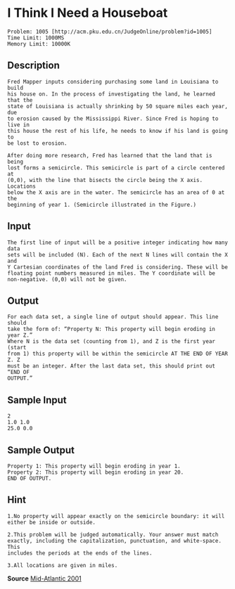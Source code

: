 I Think I Need a Houseboat
=====================

    Problem: 1005 [http://acm.pku.edu.cn/JudgeOnline/problem?id=1005]
    Time Limit: 1000MS
    Memory Limit: 10000K

Description
---------------
    Fred Mapper inputs considering purchasing some land in Louisiana to build
    his house on. In the process of investigating the land, he learned that the
    state of Louisiana is actually shrinking by 50 square miles each year, due
    to erosion caused by the Mississippi River. Since Fred is hoping to live in
    this house the rest of his life, he needs to know if his land is going to
    be lost to erosion.

    After doing more research, Fred has learned that the land that is being
    lost forms a semicircle. This semicircle is part of a circle centered at
    (0,0), with the line that bisects the circle being the X axis. Locations
    below the X axis are in the water. The semicircle has an area of 0 at the
    beginning of year 1. (Semicircle illustrated in the Figure.)

Input
-------
    The first line of input will be a positive integer indicating how many data
    sets will be included (N). Each of the next N lines will contain the X and
    Y Cartesian coordinates of the land Fred is considering. These will be
    floating point numbers measured in miles. The Y coordinate will be
    non-negative. (0,0) will not be given.

Output
---------
    For each data set, a single line of output should appear. This line should
    take the form of: “Property N: This property will begin eroding in year Z.”
    Where N is the data set (counting from 1), and Z is the first year (start
    from 1) this property will be within the semicircle AT THE END OF YEAR Z. Z
    must be an integer. After the last data set, this should print out “END OF
    OUTPUT.”

Sample Input
------------------

    2
    1.0 1.0
    25.0 0.0

Sample Output
--------------------

    Property 1: This property will begin eroding in year 1.
    Property 2: This property will begin eroding in year 20.
    END OF OUTPUT.

Hint
-----
    1.No property will appear exactly on the semicircle boundary: it will
    either be inside or outside.

    2.This problem will be judged automatically. Your answer must match
    exactly, including the capitalization, punctuation, and white-space. This
    includes the periods at the ends of the lines.
    
    3.All locations are given in miles.

**Source**
[Mid-Atlantic 2001](http://acm.pku.edu.cn/JudgeOnline/searchproblem?field=source&key=Mid-Atlantic+2001)

